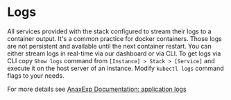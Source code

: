 # Logs

All services provided with the stack configured to stream their logs to a container output. It's a common practice for docker containers. Those logs are not persistent and available until the next container restart. You can either stream logs in real-time via our dashboard or via CLI. To get logs via CLI copy `Show logs` command from `[Instance] > Stack > [Service]` and execute it on the host server of an instance. Modify `kubectl logs` command flags to your needs.

For more details see [AnaxExp Documentation: application logs](https://help.anaxexp.com/apps/logging) 
